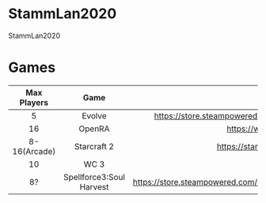 # StammLan2020
StammLan2020


# Games

| Max Players |  Game  | URL |
|:-----------:|:------:|:---:|
|      5      | Evolve |  https://store.steampowered.com/app/273350/Evolve_Stage_2/   |
|      16     | OpenRA |   https://www.openra.net/  |
|      8-16(Arcade)    | Starcraft 2 |   https://starcraft2.com/de-de/  |
|     10      | WC 3   | |
|     8?      | Spellforce3:Soul Harvest| https://store.steampowered.com/app/817540/SpellForce_3_Soul_Harvest/ |
